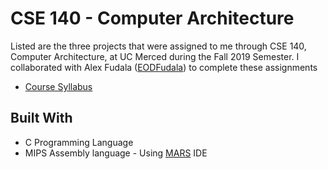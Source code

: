 # CSE 140 - Computer Architecture

Listed are the three projects that were assigned to me through CSE 140, Computer Architecture, at UC Merced during the Fall 2019 Semester. I collaborated with Alex Fudala ([EODFudala](https://github.com/EODFudala)) to complete these assignments

* [Course Syllabus](CSE140_F19_syllabus.pdf)

## Built With

* C Programming Language
* MIPS Assembly language - Using [MARS](http://courses.missouristate.edu/KenVollmar/mars/) IDE
